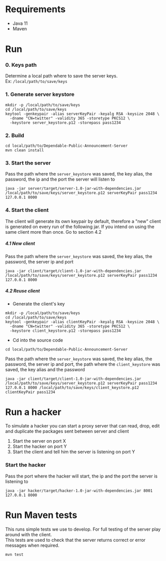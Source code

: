 # Requirements
- Java 11
- Maven

# Run
### 0. Keys path
Determine a local path where to save the server keys.  
Ex: `/local/path/to/save/keys`

### 1. Generate server keystore
```shell script
mkdir -p /local/path/to/save/keys
cd /local/path/to/save/keys
keytool -genkeypair -alias serverKeyPair -keyalg RSA -keysize 2048 \
  -dname "CN=twitter" -validity 365 -storetype PKCS12 \
  -keystore server_keystore.p12 -storepass pass1234
```

### 2. Build
```shell script
cd local/path/to/Dependable-Public-Announcement-Server 
mvn clean install
```

### 3. Start the server
Pass the path where the `server_keystore` was saved, the key alias, the password, the ip and the port the server will listen to
```shell script
java -jar server/target/server-1.0-jar-with-dependencies.jar /local/path/to/save/keys/server_keystore.p12 serverKeyPair pass1234 127.0.0.1 8000
```

### 4. Start the client
The client will generate its own keypair by default, therefore a "new" client is generated on every run of the following jar. 
If you intend on using the same client more than once. Go to section 4.2
##### 4.1 New client  
Pass the path where the `server_keystore` was saved, the key alias, the password, the server ip and port
```shell script
java -jar client/target/client-1.0-jar-with-dependencies.jar /local/path/to/save/keys/server_keystore.p12 serverKeyPair pass1234 127.0.0.1 8000
```

##### 4.2 Reuse client
- Generate the client's key
```shell script
mkdir -p /local/path/to/save/keys
cd /local/path/to/save/keys
keytool -genkeypair -alias clientKeyPair -keyalg RSA -keysize 2048 \
  -dname "CN=twitter" -validity 365 -storetype PKCS12 \
  -keystore client_keystore.p12 -storepass pass1234
```
- Cd into the source code
```shell script
cd local/path/to/Dependable-Public-Announcement-Server 
```
Pass the path where the `server_keystore` was saved, the key alias, the password, the server ip and port, the path where the `client_keystore` was saved, the key alias and the password
```shell script
java -jar client/target/client-1.0-jar-with-dependencies.jar /local/path/to/save/keys/server_keystore.p12 serverKeyPair pass1234 127.0.0.1 8000 /local/path/to/save/keys/client_keystore.p12 clientKeyPair pass1234
```

# Run a hacker
To simulate a hacker you can start a proxy server that can read, drop, edit and duplicate the packages sent between server and client  
1. Start the server on port X
2. Start the hacker on port Y
3. Start the client and tell him the server is listening on port Y

### Start the hacker
Pass the port where the hacker will start, the ip and the port the server is listening to
```shell script
java -jar hacker/target/hacker-1.0-jar-with-dependencies.jar 8001 127.0.0.1 8000
```

# Run Maven tests
This runs simple tests we use to develop. For full testing of the server play around with the client.  
This tests are used to check that the server returns correct or error messages when required.
```shell script
mvn test
```

